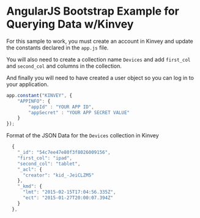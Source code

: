 AngularJS Bootstrap Example for Querying Data w/Kinvey
===========

For this sample to work, you must create an account in Kinvey and update the constants declared in the `app.js` file.

You will also need to create a collection name `Devices` and add `first_col` and `second_col` and columns in the collection.

And finally you will need to have created a user object so you can log in to your application.

```JavaScript
app.constant("KINVEY", {
    "APPINFO": {
        "appId" : "YOUR APP ID",
        "appSecret" : "YOUR APP SECRET VALUE"
    }
});
```

Format of the JSON Data for the `Devices` collection in Kinvey

```JavaScript
  {
    "_id": "54c7ee47e80f3f8026009156",
    "first_col": "ipad",
    "second_col": "tablet",
    "_acl": {
      "creator": "kid_-JeiCLZM5"
    },
    "_kmd": {
      "lmt": "2015-02-15T17:04:56.335Z",
      "ect": "2015-01-27T20:00:07.394Z"
    }
  },
```